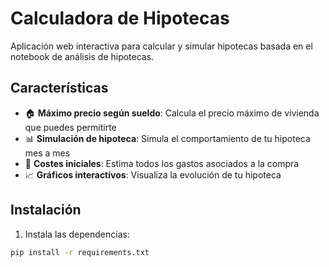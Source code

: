 # Calculadora de Hipotecas

Aplicación web interactiva para calcular y simular hipotecas basada en el notebook de análisis de hipotecas.

## Características

- 🏠 **Máximo precio según sueldo**: Calcula el precio máximo de vivienda que puedes permitirte
- 📊 **Simulación de hipoteca**: Simula el comportamiento de tu hipoteca mes a mes
- 💸 **Costes iniciales**: Estima todos los gastos asociados a la compra
- 📈 **Gráficos interactivos**: Visualiza la evolución de tu hipoteca

## Instalación

1. Instala las dependencias:
```bash
pip install -r requirements.txt
```
